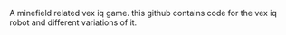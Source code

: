 A minefield related vex iq game. this github contains code for the vex iq robot and different variations of it. 
